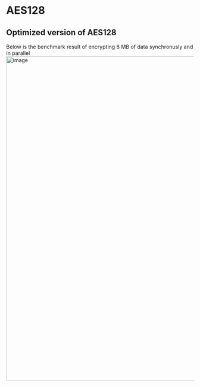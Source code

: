 # AES128
## Optimized version of AES128
Below is the benchmark result of encrypting 8 MB of data synchronusly and in parallel
<img width="870" alt="image" src="https://user-images.githubusercontent.com/78847613/149640408-7b0165ea-0b86-45ed-a8fc-c514b0abdffc.png">

